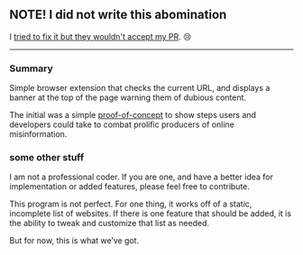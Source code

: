 ## NOTE! I did not write this abomination

I [tried to fix it but they wouldn't accept my PR](https://github.com/bfeldman/fake-site-alert/pull/7). 😢

----------

### Summary

Simple browser extension that checks the current URL, and displays a banner at the top of the page warning them of dubious content.

The initial was a simple [proof-of-concept](http://nymag.com/selectall/2016/11/heres-a-browser-extension-that-will-flag-fake-news-sites.html) to show steps users and developers could take to combat prolific producers of online misinformation.


### some other stuff

I am not a professional coder. If you are one, and have a better idea for implementation or added features, please feel free to contribute.

This program is not perfect. For one thing, it works off of a static, incomplete list of websites. If there is one feature that should be added, it is the ability to tweak and customize that list as needed.

But for now, this is what we’ve got.
